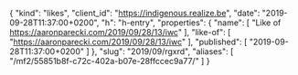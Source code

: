 {
  "kind": "likes",
  "client_id": "https://indigenous.realize.be",
  "date": "2019-09-28T11:37:00+0200",
  "h": "h-entry",
  "properties": {
    "name": [
      "Like of https://aaronparecki.com/2019/09/28/13/iwc"
    ],
    "like-of": [
      "https://aaronparecki.com/2019/09/28/13/iwc"
    ],
    "published": [
      "2019-09-28T11:37:00+0200"
    ]
  },
  "slug": "2019/09/rgxrd",
  "aliases": [
    "/mf2/55851b8f-c72c-402a-b07e-28ffccec9a77/"
  ]
}
